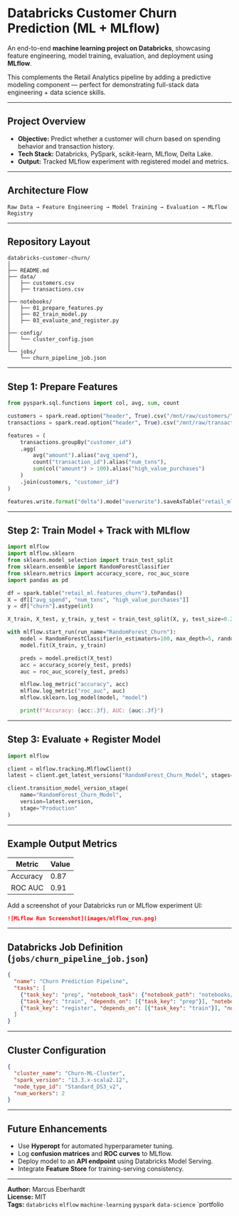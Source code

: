 # Databricks Customer Churn Prediction (ML + MLflow)

An end-to-end **machine learning project on Databricks**, showcasing feature engineering, model training, evaluation, and deployment using **MLflow**.

This complements the Retail Analytics pipeline by adding a predictive modeling component — perfect for demonstrating full-stack data engineering + data science skills.

---

## Project Overview
- **Objective:** Predict whether a customer will churn based on spending behavior and transaction history.
- **Tech Stack:** Databricks, PySpark, scikit-learn, MLflow, Delta Lake.
- **Output:** Tracked MLflow experiment with registered model and metrics.

---

## Architecture Flow
```
Raw Data → Feature Engineering → Model Training → Evaluation → MLflow Registry
```

---

## Repository Layout
```
databricks-customer-churn/
│
├── README.md
├── data/
│   ├── customers.csv
│   ├── transactions.csv
│
├── notebooks/
│   ├── 01_prepare_features.py
│   ├── 02_train_model.py
│   ├── 03_evaluate_and_register.py
│
├── config/
│   └── cluster_config.json
│
└── jobs/
    └── churn_pipeline_job.json
```

---

## Step 1: Prepare Features
```python
from pyspark.sql.functions import col, avg, sum, count

customers = spark.read.option("header", True).csv("/mnt/raw/customers/")
transactions = spark.read.option("header", True).csv("/mnt/raw/transactions/")

features = (
    transactions.groupBy("customer_id")
    .agg(
        avg("amount").alias("avg_spend"),
        count("transaction_id").alias("num_txns"),
        sum(col("amount") > 100).alias("high_value_purchases")
    )
    .join(customers, "customer_id")
)

features.write.format("delta").mode("overwrite").saveAsTable("retail_ml.features_churn")
```

---

## Step 2: Train Model + Track with MLflow
```python
import mlflow
import mlflow.sklearn
from sklearn.model_selection import train_test_split
from sklearn.ensemble import RandomForestClassifier
from sklearn.metrics import accuracy_score, roc_auc_score
import pandas as pd

df = spark.table("retail_ml.features_churn").toPandas()
X = df[["avg_spend", "num_txns", "high_value_purchases"]]
y = df["churn"].astype(int)

X_train, X_test, y_train, y_test = train_test_split(X, y, test_size=0.2, random_state=42)

with mlflow.start_run(run_name="RandomForest_Churn"):
    model = RandomForestClassifier(n_estimators=100, max_depth=5, random_state=42)
    model.fit(X_train, y_train)

    preds = model.predict(X_test)
    acc = accuracy_score(y_test, preds)
    auc = roc_auc_score(y_test, preds)

    mlflow.log_metric("accuracy", acc)
    mlflow.log_metric("roc_auc", auc)
    mlflow.sklearn.log_model(model, "model")

    print(f"Accuracy: {acc:.3f}, AUC: {auc:.3f}")
```

---

## Step 3: Evaluate + Register Model
```python
import mlflow

client = mlflow.tracking.MlflowClient()
latest = client.get_latest_versions("RandomForest_Churn_Model", stages=["None"])[0]

client.transition_model_version_stage(
    name="RandomForest_Churn_Model",
    version=latest.version,
    stage="Production"
)
```

---

## Example Output Metrics
| Metric | Value |
|--------|--------|
| Accuracy | 0.87 |
| ROC AUC | 0.91 |

Add a screenshot of your Databricks run or MLflow experiment UI:
```markdown
![MLflow Run Screenshot](images/mlflow_run.png)
```

---

## Databricks Job Definition (`jobs/churn_pipeline_job.json`)
```json
{
  "name": "Churn Prediction Pipeline",
  "tasks": [
    {"task_key": "prep", "notebook_task": {"notebook_path": "notebooks/01_prepare_features"}},
    {"task_key": "train", "depends_on": [{"task_key": "prep"}], "notebook_task": {"notebook_path": "notebooks/02_train_model"}},
    {"task_key": "register", "depends_on": [{"task_key": "train"}], "notebook_task": {"notebook_path": "notebooks/03_evaluate_and_register"}}
  ]
}
```

---

## Cluster Configuration
```json
{
  "cluster_name": "Churn-ML-Cluster",
  "spark_version": "13.3.x-scala2.12",
  "node_type_id": "Standard_DS3_v2",
  "num_workers": 2
}
```

---

## Future Enhancements
- Use **Hyperopt** for automated hyperparameter tuning.
- Log **confusion matrices** and **ROC curves** to MLflow.
- Deploy model to an **API endpoint** using Databricks Model Serving.
- Integrate **Feature Store** for training-serving consistency.

---

**Author:** Marcus Eberhardt  
**License:** MIT  
**Tags:** `databricks` `mlflow` `machine-learning` `pyspark` `data-science` `portfolio
